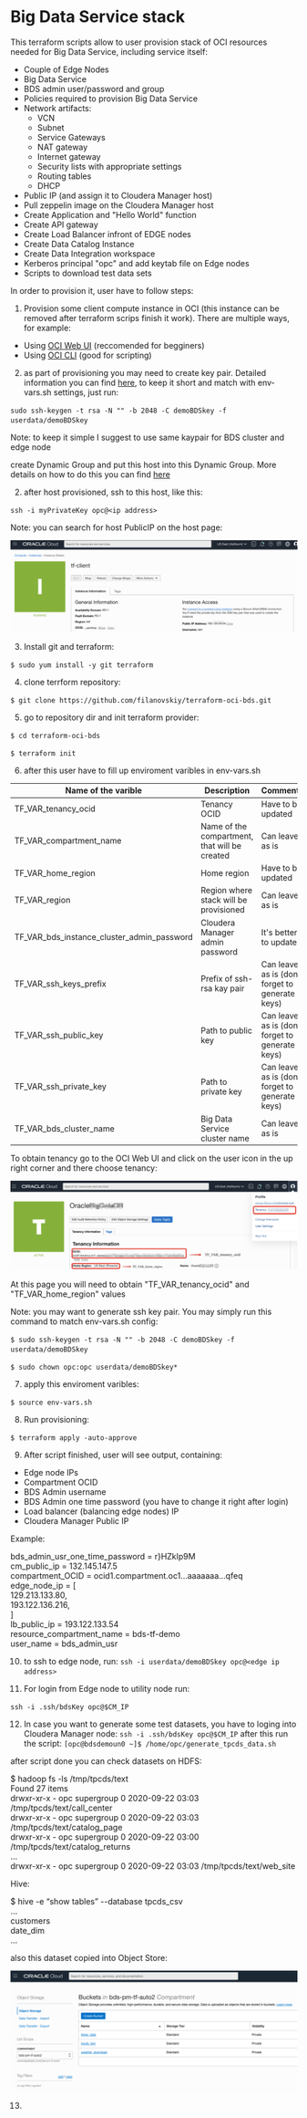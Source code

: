 # Big Data Service stack
This terraform scripts allow to user provision stack of OCI resources needed for Big Data Service, including service itself:

- Couple of Edge Nodes
- Big Data Service
- BDS admin user/password and group
- Policies required to provision Big Data Service
- Network artifacts:
	- VCN
	- Subnet
	- Service Gateways
	- NAT gateway
	- Internet gateway
	- Security lists with appropriate settings
	- Routing tables
	- DHCP
- Public IP (and assign it to Cloudera Manager host)
- Pull zeppelin image on the Cloudera Manager host
- Create Application and "Hello World" function
- Create API gateway
- Create Load Balancer infront of EDGE nodes
- Create Data Catalog Instance
- Create Data Integration workspace
- Kerberos principal "opc" and add keytab file on Edge nodes
- Scripts to download test data sets

In order to provision it, user have to follow steps:

1) Provision some client compute instance in OCI (this instance can be removed after terraform scrips finish it work). There are multiple ways, for example:

- Using [OCI Web UI](https://docs.cloud.oracle.com/en-us/iaas/Content/Compute/Tasks/launchinginstance.htm) (reccomended for begginers)
- Using [OCI CLI](https://blogs.oracle.com/linux/easy-provisioning-of-cloud-instances-on-oracle-cloud-infrastructure-with-the-oci-cli) (good for scripting)

2) as part of provisioning you may need to create key pair. Detailed information you can find [here](https://docs.cloud.oracle.com/en-us/iaas/Content/Compute/Tasks/managingkeypairs.htm), to keep it short and match with env-vars.sh settings, just run:

`sudo ssh-keygen -t rsa -N "" -b 2048 -C demoBDSkey -f userdata/demoBDSkey`

Note: to keep it simple I suggest to use same kaypair for BDS cluster and edge node

create Dynamic Group and put this host into this Dynamic Group. More details on how to do this you can find [here](https://youtu.be/7_aVulUrurM?t=2881)

2) after host provisioned, ssh to this host, like this:

`ssh -i myPrivateKey opc@<ip address>`

Note: you can search for host PublicIP on the host page:

![PublicIP](images/computeinstance.png)


3) Install git and terraform:

`$ sudo yum install -y git terraform`

4) clone terrform repository:

`$ git clone https://github.com/filanovskiy/terraform-oci-bds.git`

5) go to repository dir and init terraform provider:


`$ cd terraform-oci-bds`

`$ terraform init`

6) after this user have to fill up enviroment varibles in env-vars.sh

| Name of the varible| Description | Comments |
| ----------- | ----------- | ----------- |
| TF_VAR_tenancy_ocid| Tenancy OCID| Have to be updated|
| TF_VAR_compartment_name   | Name of the compartment, that will be created        |Can leave as is         |
| TF_VAR_home_region   | Home region|Have to be updated|
| TF_VAR_region   | Region where stack will be provisioned|Can leave as is         |
| TF_VAR_bds_instance_cluster_admin_password   | Cloudera Manager admin password|It's better to update        |
| TF_VAR_ssh_keys_prefix   | Prefix of ssh-rsa kay pair|Can leave as is (don't forget to generate keys)|
| TF_VAR_ssh_public_key   | Path to public key|Can leave as is (don't forget to generate keys)|
| TF_VAR_ssh_private_key   | Path to private key|Can leave as is (don't forget to generate keys)|
| TF_VAR_bds_cluster_name   | Big Data Service cluster name| Can leave as is

To obtain tenancy go to the OCI Web UI and click on the user icon in the up right corner and there choose tenancy:

![TenancyInfo](images/tenancyinfo.png)

At this page you will need to obtain "TF_VAR_tenancy_ocid" and "TF_VAR_home_region" values

Note: you may want to generate ssh key pair. You may simply run this command to match env-vars.sh config:

`$ sudo ssh-keygen -t rsa -N "" -b 2048 -C demoBDSkey -f userdata/demoBDSkey`

`$ sudo chown opc:opc userdata/demoBDSkey*`

7) apply this enviroment varibles:

`$ source env-vars.sh`

8) Run provisioning:

`$ terraform apply -auto-approve`

9) After script finished, user will see output, containing:
<ul>
<li class="has-line-data" data-line-start="0" data-line-end="1">Edge node IPs</li>
<li class="has-line-data" data-line-start="1" data-line-end="2">Compartment OCID</li>
<li class="has-line-data" data-line-start="2" data-line-end="3">BDS Admin username</li>
<li class="has-line-data" data-line-start="3" data-line-end="4">BDS Admin one time password (you have to change it right after login)</li>
<li class="has-line-data" data-line-start="4" data-line-end="5">Load balancer (balancing edge nodes) IP</li>
<li class="has-line-data" data-line-start="5" data-line-end="7">Cloudera Manager Public IP</li>
</ul>
Example:

<p class="has-line-data" data-line-start="17" data-line-end="28">bds_admin_usr_one_time_password = r}HZkIp9M<br>
cm_public_ip = 132.145.147.5<br>
compartment_OCID = ocid1.compartment.oc1…aaaaaaa…qfeq<br>
edge_node_ip = [<br>
129.213.133.80,<br>
193.122.136.216,<br>
]<br>
lb_public_ip = 193.122.133.54<br>
resource_compartment_name = bds-tf-demo<br>
user_name = bds_admin_usr</p>

10) to ssh to edge node, run:
`ssh -i userdata/demoBDSkey opc@<edge ip address>`

11) For login from Edge node to utility node run:

`ssh -i .ssh/bdsKey opc@$CM_IP`

12) In case you want to generate some test datasets, you have to loging into Cloudera Manager node:
`ssh -i .ssh/bdsKey opc@$CM_IP`
after this run the script:
`[opc@bdsdemoun0 ~]$ /home/opc/generate_tpcds_data.sh `

after script done you can check datasets on HDFS:

<p class="has-line-data" data-line-start="0" data-line-end="7">$  hadoop fs -ls /tmp/tpcds/text<br>
Found 27 items<br>
drwxr-xr-x   - opc  supergroup          0 2020-09-22 03:03 /tmp/tpcds/text/call_center<br>
drwxr-xr-x   - opc  supergroup          0 2020-09-22 03:03 /tmp/tpcds/text/catalog_page<br>
drwxr-xr-x   - opc  supergroup          0 2020-09-22 03:00 /tmp/tpcds/text/catalog_returns<br>
…<br>
drwxr-xr-x   - opc  supergroup          0 2020-09-22 03:03 /tmp/tpcds/text/web_site</p>

Hive:
<p class="has-line-data" data-line-start="0" data-line-end="5">$ hive -e “show tables” --database tpcds_csv<br>
…<br>
customers<br>
date_dim<br>
…</p>

also this dataset copied into Object Store:

![tpcds_text_os](images/tpcds_text_os.png)

13) 
